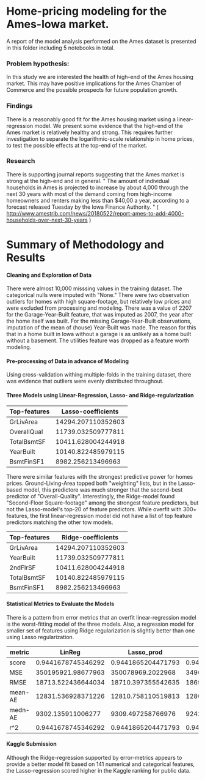 # Home-pricing modeling for the Ames-Iowa market.

A report of the model analysis performed on the Ames dataset is presented in this folder including 5 notebooks in total.

### Problem hypothesis:
In this study we are interested the health of high-end of the Ames housing market.  This may have positive implications for the Ames Chamber of Commerce and the possible prospects for future population growth.

### Findings
There is a reasonably good fit for the Ames housing market using a linear-regression model.  We present some evidence that the high-end of the Ames market is relatively healthy and strong.  This requires further investigation to separate the logarithmic-scale relationship in home prices, to test the possible effects at the top-end of the market.

### Research
There is supporting journal reports suggesting that the Ames market is strong at the high-end and in general.
"
The amount of individual households in Ames is projected to increase by about 4,000 through the next 30 years with most of the demand coming from high-income homeowners and renters making less than $40,00 a year, according to a forecast released Tuesday by the Iowa Finance Authority.
"
( http://www.amestrib.com/news/20180522/report-ames-to-add-4000-households-over-next-30-years )


# Summary of Methodology and Results

#### Cleaning and Exploration of Data

There were almost 10,000 misssing values in the training dataset.  The categorical nulls were imputed with "None."  There were two observation outliers for homes with high square-footage, but relatively low prices and were excluded from processing and modeling.  There was a value of 2207 for the Garage-Year-Built feature, that was imputed as 2007, the year after the home itself was built. For the missing Garage-Year-Built observations, imputation of the mean of (house) Year-Built was made.  The reason for this that in a home built in Iowa without a garage is as unlikely as a home built without a basement.  The utilities feature was dropped as a feature worth modeling.

#### Pre-processing of Data in advance of Modeling

Using cross-validation withing multiple-folds in the training dataset, there was evidence that outliers were evenly distributed throughout.

#### Three Models using Linear-Regression, Lasso- and Ridge-regularization

| Top-features | Lasso-coefficients |
| --- | --- |
| GrLivArea | 14294.207110352603 |
| OverallQual | 11739.032509777811 |
| TotalBsmtSF | 10411.628004244918 |
| YearBuilt | 10140.822485979115 |
| BsmtFinSF1 | 8982.256213496963 |

There were similar features with the strongest predictive power for homes prices.  Ground-Living-Area topped both "weighting" lists, but in the Lasso-based model, this predictore was much stronger that the second-best predictor of "Overall-Quality".
Interestingly, the Ridge-model found "Second-Floor Square-footage" among the strongest feature predictors, but not the Lasso-model's top-20 of feature predictors.  While overfit with 300+ features, the first linear-regression model did not have a list of top feature predictors matching the other tow models.

| Top-features | Ridge-coefficients |
| --- | --- |
| GrLivArea | 14294.207110352603 |
| YearBuilt | 11739.032509777811 |
| 2ndFlrSF | 10411.628004244918 |
| TotalBsmtSF | 10140.822485979115 |
| BsmtFinSF1 | 8982.256213496963 |

#### Statistical Metrics to Evaluate the Models

There is a pattern from error metrics that an overfit linear-regression model is the worst-fitting model of the three models.
Also, a regression model for smaller set of features using Ridge regularization is slightly better than one using Lasso regularization.

| metric | LinReg | Lasso_prod| Ridge_prod|
| --- | --- | --- | --- |
| score | 0.9441678745346292 | 0.9441865204471793 | 0.9442623563732895 |
| MSE | 350195921.98677963 | 350078969.2022968 | 349603303.4123507 |
| RMSE | 18713.522436644034 | 18710.397355542635 | 18697.681765725683 |
| mean-AE | 12831.536928371226 | 12810.758110519813 | 12805.973867902978 |
| medn-AE | 9302.135911006277 | 9309.497258766976 | 9242.662263545571 |
| r^2 | 0.9441678745346292 | 0.9441865204471793 | 0.9442623563732895 |

#### Kaggle Submission

Although the Ridge-regression supported by error-metrics appears to provide a better model fit based on 141 numerical and categorical features, the Lasso-regression scored higher in the Kaggle ranking for public data.

